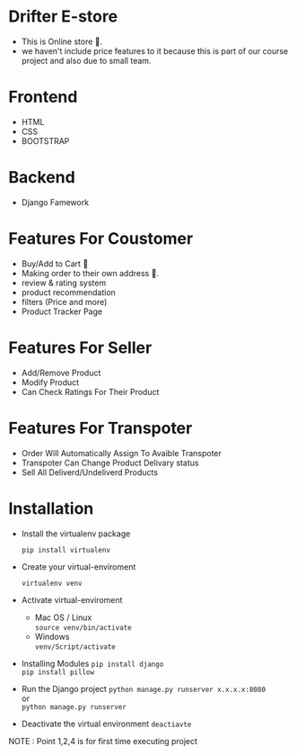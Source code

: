 # Drifter E-store

- This is Online store 🏬.
- we haven't include price features to it because this is part of our course project and also due to small team.

# Frontend 
- HTML 
- CSS 
- BOOTSTRAP

# Backend  
- Django Famework

# Features For Coustomer

- Buy/Add to Cart 🛒 
- Making order to their own address 🏡.
- review & rating system
- product recommendation
- filters (Price and more)
- Product Tracker Page

# Features For Seller

- Add/Remove Product
- Modify Product
- Can Check Ratings For Their Product

# Features For Transpoter 

- Order Will Automatically Assign To Avaible Transpoter
- Transpoter Can Change Product Delivary status 
- Sell All Deliverd/Undeliverd Products

# Installation 

- Install the virtualenv package
  ```
  pip install virtualenv
  ```
  
- Create your virtual-enviroment
  ```
  virtualenv venv
  ```
  
- Activate virtual-enviroment
  - Mac OS / Linux  
  ```source venv/bin/activate```
  - Windows        
  ```venv/Script/activate```

- Installing Modules
  ```pip install django```  <br />
  ```pip install pillow```  <br />
 
- Run the Django project
  ```python manage.py runserver x.x.x.x:8080```  <br />
  or <br />
  ```python manage.py runserver``` <br />
 
- Deactivate the virtual environment
  ```deactiavte```
   
 NOTE : Point 1,2,4 is for first time executing project
